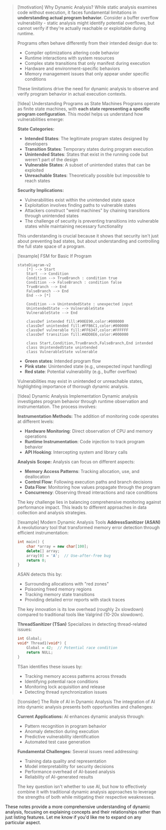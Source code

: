 > [!motivation] Why Dynamic Analysis?
> While static analysis examines code without execution, it faces fundamental limitations in **understanding actual program behavior.** Consider a buffer overflow vulnerability - static analysis might identify potential overflows, but cannot verify if they're actually reachable or exploitable during runtime.
> 
> Programs often behave differently from their intended design due to:
> - Compiler optimizations altering code behavior
> - Runtime interactions with system resources
> - Complex state transitions that only manifest during execution
> - Hardware and environment-specific behaviors
> - Memory management issues that only appear under specific conditions
> 
> These limitations drive the need for dynamic analysis to observe and verify program behavior in actual execution contexts.


> [!idea] Understanding Programs as State Machines
> Programs operate as finite state machines, with **each state representing a specific program configuration**. This model helps us understand how vulnerabilities emerge:
> 
> **State Categories:**
> - **Intended States**: The legitimate program states designed by developers
> - **Transition States**: Temporary states during program execution
> - **Unintended States**: States that exist in the running code but weren't part of the design
> - **Vulnerable States**: A subset of unintended states that can be exploited
> - **Unreachable States**: Theoretically possible but impossible to reach states
> 
> **Security Implications:**
> - Vulnerabilities exist within the unintended state space
> - Exploitation involves finding paths to vulnerable states
> - Attackers construct "weird machines" by chaining transitions through unintended states
> - The challenge of security is preventing transitions into vulnerable states while maintaining necessary functionality
> 
> This understanding is crucial because it shows that security isn't just about preventing bad states, but about understanding and controlling the full state space of a program.

> [!example] FSM for Basic If Program
> 
> ```mermaid
> stateDiagram-v2
>     [*] --> Start
>     Start --> Condition
>     Condition --> TrueBranch : condition true
>     Condition --> FalseBranch : condition false
>     TrueBranch --> End
>     FalseBranch --> End
>     End --> [*]
>     
>     Condition --> UnintendedState : unexpected input
>     UnintendedState --> VulnerableState
>     VulnerableState --> End
>     
>     classDef intended fill:#90EE90,color:#000000
>     classDef unintended fill:#FFB6C1,color:#000000
>     classDef vulnerable fill:#FF6347,color:#FFFFFF
>     classDef transition fill:#ADD8E6,color:#000000
>     
>     class Start,Condition,TrueBranch,FalseBranch,End intended
>     class UnintendedState unintended
>     class VulnerableState vulnerable
> ```
> 
> - **Green states**: Intended program flow
> - **Pink state**: Unintended state (e.g., unexpected input handling)
> - **Red state**: Potential vulnerability (e.g., buffer overflow)
> 
> Vulnerabilities may exist in unintended or unreachable states, highlighting importance of thorough dynamic analysis.

> [!idea] Dynamic Analysis Implementation
> Dynamic analysis investigates program behavior through runtime observation and instrumentation. The process involves:
> 
> **Instrumentation Methods:**
> The addition of monitoring code operates at different levels:
> - **Hardware Monitoring**: Direct observation of CPU and memory operations
> - **Runtime Instrumentation**: Code injection to track program behavior
> - **API Hooking**: Intercepting system and library calls
> 
> **Analysis Scope:**
> Analysis can focus on different aspects:
> - **Memory Access Patterns**: Tracking allocation, use, and deallocation
> - **Control Flow**: Following execution paths and branch decisions
> - **Data Flow**: Monitoring how values propagate through the program
> - **Concurrency**: Observing thread interactions and race conditions
> 
> The key challenge lies in balancing comprehensive monitoring against performance impact. This leads to different approaches in data collection and analysis strategies.

> [!example] Modern Dynamic Analysis Tools
> **AddressSanitizer (ASAN)**
> A revolutionary tool that transformed memory error detection through efficient instrumentation:
> ```cpp
> int main() {
>     char *array = new char[100];
>     delete[] array;
>     array[0] = 'A';  // Use-after-free bug
>     return 0;
> }
> ```
> ASAN detects this by:
> - Surrounding allocations with "red zones"
> - Poisoning freed memory regions
> - Tracking memory state transitions
> - Providing detailed error reports with stack traces
> 
> The key innovation is its low overhead (roughly 2x slowdown) compared to traditional tools like Valgrind (10-20x slowdown).
> 
> **ThreadSanitizer (TSan)**
> Specializes in detecting thread-related issues:
> ```cpp
> int Global;
> void* Thread1(void*) { 
>     Global = 42;  // Potential race condition
>     return NULL; 
> }
> ```
> TSan identifies these issues by:
> - Tracking memory access patterns across threads
> - Identifying potential race conditions
> - Monitoring lock acquisition and release
> - Detecting thread synchronization issues

> [!consider] The Role of AI in Dynamic Analysis
> The integration of AI into dynamic analysis presents both opportunities and challenges:
> 
> **Current Applications:**
> AI enhances dynamic analysis through:
> - Pattern recognition in program behavior
> - Anomaly detection during execution
> - Predictive vulnerability identification
> - Automated test case generation
> 
> **Fundamental Challenges:**
> Several issues need addressing:
> - Training data quality and representation
> - Model interpretability for security decisions
> - Performance overhead of AI-based analysis
> - Reliability of AI-generated results
> 
> The key question isn't whether to use AI, but how to effectively combine it with traditional dynamic analysis approaches to leverage the strengths of both while mitigating their respective weaknesses.

These notes provide a more comprehensive understanding of dynamic analysis, focusing on explaining concepts and their relationships rather than just listing features. Let me know if you'd like me to expand on any particular aspect.